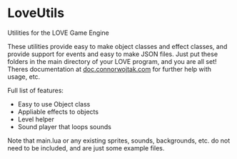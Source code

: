 # LoveUtils
Utilities for the LOVE Game Engine

These utilities provide easy to make object classes and effect classes, and provide support for events and easy to make JSON files.
Just put these folders in the main directory of your LOVE program, and you are all set!
Theres documentation at [doc.connorwojtak.com](https://doc.connorwojtak.com/index.php?title=LoveUtils) for further help with usage, etc.

Full list of features:
 - Easy to use Object class
 - Appliable effects to objects
 - Level helper
 - Sound player that loops sounds

Note that main.lua or any existing sprites, sounds, backgrounds, etc. do not need to be included, and are just some example files.
